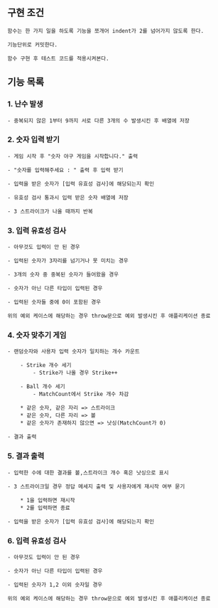 ## 구현 조건
	함수는 한 가지 일을 하도록 기능을 쪼개어 indent가 2를 넘어가지 않도록 한다.

	기능단위로 커밋한다.

	함수 구현 후 테스트 코드를 적용시켜본다.



## 기능 목록

### 1. 난수 발생
	- 중복되지 않은 1부터 9까지 서로 다른 3개의 수 발생시킨 후 배열에 저장


### 2. 숫자 입력 받기
	- 게임 시작 후 "숫자 야구 게임을 시작합니다." 출력

	- "숫자를 입력해주세요 : " 출력 후 입력 받기

	- 입력을 받은 숫자가 [입력 유효성 검사]에 해당되는지 확인

    - 유효성 검사 통과시 입력 받은 숫자 배열에 저장

    - 3 스트라이크가 나올 때까지 반복


### 3. 입력 유효성 검사
	- 아무것도 입력이 안 된 경우

    - 입력된 숫자가 3자리를 넘기거나 못 미치는 경우

	- 3개의 숫자 중 중복된 숫자가 들어왔을 경우

	- 숫자가 아닌 다른 타입이 입력된 경우

	- 입력된 숫자들 중에 0이 포함된 경우

	위의 예외 케이스에 해당하는 경우 throw문으로 예외 발생시킨 후 애플리케이션 종료


### 4. 숫자 맞추기 게임
    - 랜덤숫자와 사용자 입력 숫자가 일치하는 개수 카운트

	    - Strike 개수 세기
		    - Strike가 나올 경우 Strike++

        - Ball 개수 세기
		    - MatchCount에서 Strike 개수 차감

		* 같은 숫자, 같은 자리 => 스트라이크
  		* 같은 숫자, 다른 자리 => 볼
  		* 같은 숫자가 존재하지 않으면 => 낫싱(MatchCount가 0)

    - 결과 출력

### 5. 결과 출력
    - 입력한 수에 대한 결과를 볼,스트라이크 개수 혹은 낫싱으로 표시

	- 3 스트라이크일 경우 정답 메세지 출력 및 사용자에게 재시작 여부 묻기

		* 1을 입력하면 재시작
		* 2를 입력하면 종료
			
    - 입력을 받은 숫자가 [입력 유효성 검사]에 해당되는지 확인


### 6. 입력 유효성 검사
    - 아무것도 입력이 안 된 경우

    - 숫자가 아닌 다른 타입이 입력된 경우

    - 입력된 숫자가 1,2 이외 숫자일 경우

    위의 예외 케이스에 해당하는 경우 throw문으로 예외 발생시킨 후 애플리케이션 종료